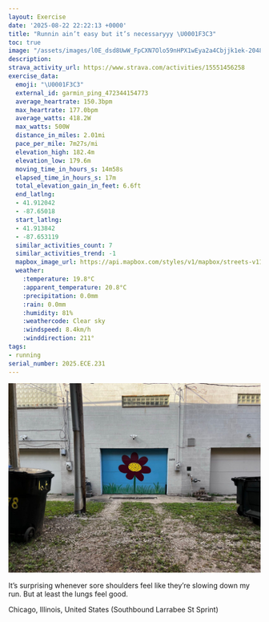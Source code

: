 ```yaml
---
layout: Exercise
date: '2025-08-22 22:22:13 +0000'
title: "Runnin ain’t easy but it’s necessaryyy \U0001F3C3"
toc: true
image: "/assets/images/l0E_dsd8UwW_FpCXN7Olo59nHPX1wEya2a4Cbjjk1ek-2048x1536.jpg.jpeg"
description:
strava_activity_url: https://www.strava.com/activities/15551456258
exercise_data:
  emoji: "\U0001F3C3"
  external_id: garmin_ping_472344154773
  average_heartrate: 150.3bpm
  max_heartrate: 177.0bpm
  average_watts: 418.2W
  max_watts: 500W
  distance_in_miles: 2.01mi
  pace_per_mile: 7m27s/mi
  elevation_high: 182.4m
  elevation_low: 179.6m
  moving_time_in_hours_s: 14m58s
  elapsed_time_in_hours_s: 17m
  total_elevation_gain_in_feet: 6.6ft
  end_latlng:
  - 41.912042
  - -87.65018
  start_latlng:
  - 41.913842
  - -87.653119
  similar_activities_count: 7
  similar_activities_trend: -1
  mapbox_image_url: https://api.mapbox.com/styles/v1/mapbox/streets-v11/static/path-5+787af2-1.0(cwy~Fjw~uOc%40%3FUEE%40i%40GSBOHU%40QJK%3F%7B%40MMDeAB_%40AWJ_AJ%5BCm%40B_%40Eg%40BQCs%40B%7D%40I_%40%3F%3FBu%40%3FSBm%40DUASCU%3Fo%40DMDQJWBUAUEKGASHo%40CwAJuA%40%5DCoAI_ACgAAkAB_ACaA%40Y%40oAGUCc%40Dm%40EU%40aACQEEEUAUN%5DBa%40B_ACYBiACiBAkB%40sBCiA%40mC%40GR_%40FIHC%60AEFCVDxAK%60B%3FvAMt%40F%5E%3Fv%40EHBP%40h%40EtA%3Fp%40Gz%40AlAFx%40%3Ft%40GhAAx%40En%40%3FD%40n%40C%5E%3F~COr%40%40v%40A%60%40FDH%3FPCl%40%3FjACP%40vACj%40BTCf%40%40~%40HpAJd%40CLBNQpADNFjABNCr%40Dl%40W%7C%40Bl%40NdA%40b%40),pin-s-s+e5b22e(-87.65318,41.91618),pin-s-f+89ae00(-87.64906000000003,41.91378)/auto/800x800?access_token=pk.eyJ1Ijoiam9zaGJlY2ttYW4iLCJhIjoiY205eWR2aDd1MWZ6djJrbXc4a3M0bWZleiJ9.XiG9OWkNcZk2QzjJbxLB4A
  weather:
    :temperature: 19.8°C
    :apparent_temperature: 20.8°C
    :precipitation: 0.0mm
    :rain: 0.0mm
    :humidity: 81%
    :weathercode: Clear sky
    :windspeed: 8.4km/h
    :winddirection: 211°
tags:
- running
serial_number: 2025.ECE.231
---
```

![Runnin ain’t easy but it’s necessaryyy](/assets/images/l0E_dsd8UwW_FpCXN7Olo59nHPX1wEya2a4Cbjjk1ek-2048x1536.jpg.jpeg)

It’s surprising whenever sore shoulders feel like they’re slowing down my run. But at least the lungs feel good.

Chicago, Illinois, United States (Southbound Larrabee St Sprint)
